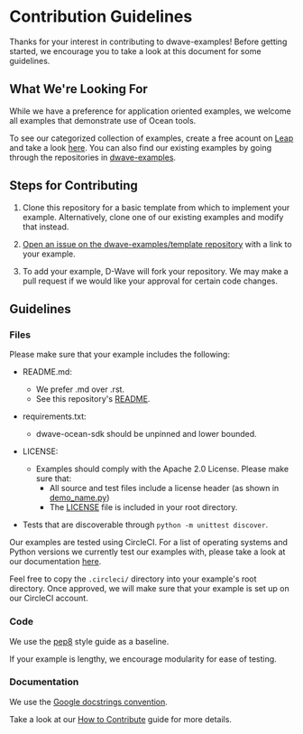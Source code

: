 # Contribution Guidelines

Thanks for your interest in contributing to dwave-examples! Before getting
started, we encourage you to take a look at this document for some guidelines.

## What We're Looking For

While we have a preference for application oriented examples, we welcome all
examples that demonstrate use of Ocean tools.

To see our categorized collection of examples, create a free acount on
[Leap](https://cloud.dwavesys.com/leap/signup/) and take a look
[here](https://cloud.dwavesys.com/leap/examples/). You can also find our existing
examples by going through the repositories in
[dwave-examples](https://github.com/dwave-examples).

## Steps for Contributing

1. Clone this repository for a basic template from which to implement your
   example. Alternatively, clone one of our existing examples and modify that
   instead.

2. [Open an issue on the dwave-examples/template repository](https://github.com/dwave-examples/template/issues/new/choose)
   with a link to your example.

3. To add your example, D-Wave will fork your repository. We may make a pull
   request if we would like your approval for certain code changes.

## Guidelines

### Files

Please make sure that your example includes the following:

* README.md:
    * We prefer .md over .rst.
    * See this repository's [README](README.md).

* requirements.txt:
    * dwave-ocean-sdk should be unpinned and lower bounded.

* LICENSE:
    * Examples should comply with the Apache 2.0 License. Please make sure that:
        * All source and test files include a license header (as shown in
            [demo_name.py](demo_name.py))
        * The [LICENSE](LICENSE) file is included in your root directory.

* Tests that are discoverable through `python -m unittest discover`.

Our examples are tested using CircleCI. For a list of operating systems and
Python versions we currently test our examples with, please take a look at our
documentation
[here](https://docs.ocean.dwavesys.com/en/stable/overview/install.html).

Feel free to copy the `.circleci/` directory into your example's root directory.
Once approved, we will make sure that your example is set up on our CircleCI
account.

### Code

We use the [pep8](https://www.python.org/dev/peps/pep-0008/) style guide as a baseline.

If your example is lengthy, we encourage modularity for ease of testing.

### Documentation

We use the [Google docstrings convention](https://google.github.io/styleguide/pyguide.html#38-comments-and-docstrings).

Take a look at our [How to Contribute](https://docs.ocean.dwavesys.com/en/latest/contributing.html#documentation-and-comments)
guide for more details.
